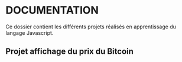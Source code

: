 # DOCUMENTATION
Ce dossier contient les différents projets réalisés en apprentissage du langage Javascript.

## Projet affichage du prix du Bitcoin
